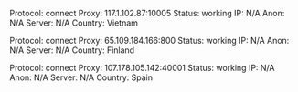 Protocol: connect
Proxy: 117.1.102.87:10005
Status: working
IP: N/A
Anon: N/A
Server: N/A
Country: Vietnam

Protocol: connect
Proxy: 65.109.184.166:800
Status: working
IP: N/A
Anon: N/A
Server: N/A
Country: Finland

Protocol: connect
Proxy: 107.178.105.142:40001
Status: working
IP: N/A
Anon: N/A
Server: N/A
Country: Spain

